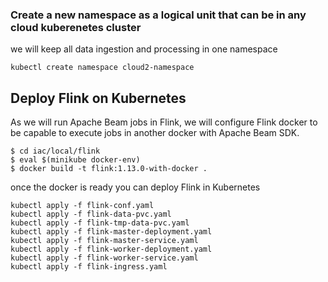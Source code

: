 ### Create a new namespace as a logical unit that can be in any cloud kuberenetes cluster
we will keep all data ingestion and processing in one namespace
```
kubectl create namespace cloud2-namespace
```



## Deploy Flink on Kubernetes
As we will run Apache Beam jobs in Flink, we will configure Flink docker to be capable to execute jobs in another docker with Apache Beam SDK.

```
$ cd iac/local/flink
$ eval $(minikube docker-env) 
$ docker build -t flink:1.13.0-with-docker .
```
once the docker is ready you can deploy Flink in Kubernetes
```shell
kubectl apply -f flink-conf.yaml 
kubectl apply -f flink-data-pvc.yaml 
kubectl apply -f flink-tmp-data-pvc.yaml 
kubectl apply -f flink-master-deployment.yaml 
kubectl apply -f flink-master-service.yaml 
kubectl apply -f flink-worker-deployment.yaml 
kubectl apply -f flink-worker-service.yaml 
kubectl apply -f flink-ingress.yaml 
```
